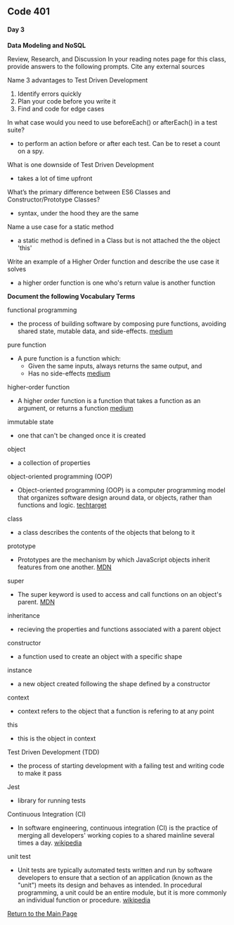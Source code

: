 ## Code 401
#### Day 3

**Data Modeling and NoSQL**

Review, Research, and Discussion
In your reading notes page for this class, provide answers to the following prompts. Cite any external sources

Name 3 advantages to Test Driven Development
1. Identify errors quickly
2. Plan your code before you write it
3. Find and code for edge cases

In what case would you need to use beforeEach() or afterEach() in a test suite?
- to perform an action before or after each test. Can be to reset a count on a spy.

What is one downside of Test Driven Development
- takes a lot of time upfront

What’s the primary difference between ES6 Classes and Constructor/Prototype Classes?
- syntax, under the hood they are the same

Name a use case for a static method
- a static method is defined in a Class but is not attached the the object 'this'

Write an example of a Higher Order function and describe the use case it solves
- a higher order function is one who's return value is another function

**Document the following Vocabulary Terms**

functional programming
- the process of building software by composing pure functions, avoiding shared state, mutable data, and side-effects. [medium](https://medium.com/javascript-scene/master-the-javascript-interview-what-is-functional-programming-7f218c68b3a0)

pure function
- A pure function is a function which:
  - Given the same inputs, always returns the same output, and
  - Has no side-effects [medium](https://medium.com/javascript-scene/master-the-javascript-interview-what-is-functional-programming-7f218c68b3a0)

higher-order function
- A higher order function is a function that takes a function as an argument, or returns a function [medium](https://medium.com/javascript-scene/higher-order-functions-composing-software-5365cf2cbe99)

immutable state
- one that can't be changed once it is created

object
- a collection of properties

object-oriented programming (OOP)
- Object-oriented programming (OOP) is a computer programming model that organizes software design around data, or objects, rather than functions and logic. [techtarget](https://searchapparchitecture.techtarget.com/definition/object-oriented-programming-OOP)

class
- a class describes the contents of the objects that belong to it

prototype
- Prototypes are the mechanism by which JavaScript objects inherit features from one another. [MDN](https://developer.mozilla.org/en-US/docs/Learn/JavaScript/Objects/Object_prototypes)

super
- The super keyword is used to access and call functions on an object's parent. [MDN](https://developer.mozilla.org/en-US/docs/Web/JavaScript/Reference/Operators/super)

inheritance
- recieving the properties and functions associated with a parent object

constructor
- a function used to create an object with a specific shape

instance
- a new object created following the shape defined by a constructor

context
- context refers to the object that a function is refering to at any point

this
- this is the object in context

Test Driven Development (TDD)
- the process of starting development with a failing test and writing code to make it pass

Jest
- library for running tests

Continuous Integration (CI)
- In software engineering, continuous integration (CI) is the practice of merging all developers' working copies to a shared mainline several times a day. [wikipedia](https://en.wikipedia.org/wiki/Continuous_integration)

unit test
- Unit tests are typically automated tests written and run by software developers to ensure that a section of an application (known as the "unit") meets its design and behaves as intended. In procedural programming, a unit could be an entire module, but it is more commonly an individual function or procedure. [wikipedia](https://en.wikipedia.org/wiki/Unit_testing)



[Return to the Main Page](README.md)